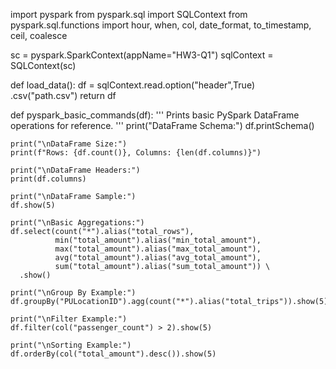 
import pyspark
from pyspark.sql import SQLContext
from pyspark.sql.functions import hour, when, col, date_format, to_timestamp, ceil, coalesce

sc = pyspark.SparkContext(appName="HW3-Q1")
sqlContext = SQLContext(sc)


def load_data():
    df = sqlContext.read.option("header",True) \
     .csv("path.csv")
    return df

def pyspark_basic_commands(df):
    '''
    Prints basic PySpark DataFrame operations for reference.
    '''
    print("DataFrame Schema:")
    df.printSchema()
    
    print("\nDataFrame Size:")
    print(f"Rows: {df.count()}, Columns: {len(df.columns)}")
    
    print("\nDataFrame Headers:")
    print(df.columns)
    
    print("\nDataFrame Sample:")
    df.show(5)
    
    print("\nBasic Aggregations:")
    df.select(count("*").alias("total_rows"),
              min("total_amount").alias("min_total_amount"),
              max("total_amount").alias("max_total_amount"),
              avg("total_amount").alias("avg_total_amount"),
              sum("total_amount").alias("sum_total_amount")) \
      .show()
    
    print("\nGroup By Example:")
    df.groupBy("PULocationID").agg(count("*").alias("total_trips")).show(5)
    
    print("\nFilter Example:")
    df.filter(col("passenger_count") > 2).show(5)
    
    print("\nSorting Example:")
    df.orderBy(col("total_amount").desc()).show(5)
